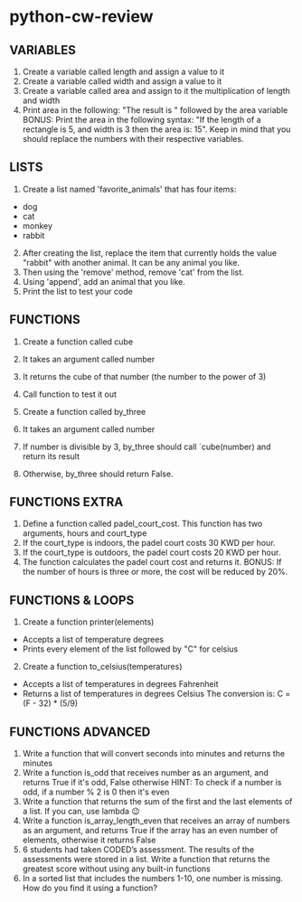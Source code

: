# python-cw-review

## VARIABLES
1. Create a variable called length and assign a value to it
2. Create a variable called width and assign a value to it
3. Create a variable called area and assign to it the multiplication of length and width
4. Print area in the following: "The result is " followed by the area variable
BONUS: Print the area in the following syntax: "If the length of a rectangle is 5, and width is 3 then the area is: 15". Keep in mind that you should replace the numbers with their respective variables. 

## LISTS
1. Create a list named 'favorite_animals' that has four items:
- dog
- cat
- monkey
- rabbit
2. After creating the list, replace the item that currently holds the value "rabbit" with another animal. It can be any animal you like.
3. Then using the 'remove' method, remove 'cat' from the list.
4. Using 'append', add an animal that you like.
5. Print the list to test your code

## FUNCTIONS
1. Create a function called cube
2. It takes an argument called number
3. It returns the cube of that number (the number to the power of 3)
4. Call function to test it out

1. Create a function called by_three
2. It takes an argument called number
3. If number is divisible by 3, by_three should call `cube(number) and return its result
4. Otherwise, by_three should return False.

## FUNCTIONS EXTRA
1. Define a function called padel_court_cost. This function has two arguments, hours and court_type
2. If the court_type is indoors, the padel court costs 30 KWD per hour.
3. If the court_type is outdoors, the padel court costs 20 KWD per hour.
4. The function calculates the padel court cost and returns it.
BONUS: If the number of hours is three or more, the cost will be reduced by 20%.

## FUNCTIONS & LOOPS
1. Create a function printer(elements)
- Accepts a list of temperature degrees
- Prints every element of the list followed by "C" for celsius
2. Create a function to_celsius(temperatures)
- Accepts a list of temperatures in degrees Fahrenheit
- Returns a list of temperatures in degrees Celsius
The conversion is: C = (F - 32) * (5/9)

## FUNCTIONS ADVANCED
1. Write a function that will convert seconds into minutes and returns the minutes
2. Write a function is_odd that receives number as an argument, and returns True if it's odd, False otherwise HINT: To check if a number is odd, if a number % 2 is 0 then it's even
3. Write a function that returns the sum of the first and the last elements of a list. If you can, use lambda :wink:
4. Write a function is_array_length_even that receives an array of numbers as an argument, and returns True if the array has an even number of elements, otherwise it returns False
5. 6 students had taken CODED’s assessment. The results of the assessments were stored in a list. Write a function that returns the greatest score without using any built-in functions
6. In a sorted list that includes the numbers 1-10, one number is missing. How do you find it using a function?
